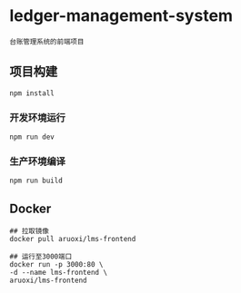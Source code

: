 # ledger-management-system
    台账管理系统的前端项目
## 项目构建
```
npm install
```

### 开发环境运行
```
npm run dev
```

### 生产环境编译
```
npm run build
```


## Docker
```
## 拉取镜像
docker pull aruoxi/lms-frontend

## 运行至3000端口
docker run -p 3000:80 \
-d --name lms-frontend \
aruoxi/lms-frontend
```
